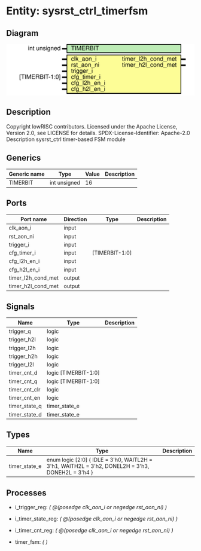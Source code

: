 # Entity: sysrst_ctrl_timerfsm
## Diagram
![Diagram](sysrst_ctrl_timerfsm.svg "Diagram")
## Description
Copyright lowRISC contributors.
 Licensed under the Apache License, Version 2.0, see LICENSE for details.
 SPDX-License-Identifier: Apache-2.0
 Description sysrst_ctrl timer-based FSM module
 
## Generics
| Generic name | Type         | Value | Description |
| ------------ | ------------ | ----- | ----------- |
| TIMERBIT     | int unsigned | 16    |             |
## Ports
| Port name          | Direction | Type           | Description |
| ------------------ | --------- | -------------- | ----------- |
| clk_aon_i          | input     |                |             |
| rst_aon_ni         | input     |                |             |
| trigger_i          | input     |                |             |
| cfg_timer_i        | input     | [TIMERBIT-1:0] |             |
| cfg_l2h_en_i       | input     |                |             |
| cfg_h2l_en_i       | input     |                |             |
| timer_l2h_cond_met | output    |                |             |
| timer_h2l_cond_met | output    |                |             |
## Signals
| Name          | Type                 | Description |
| ------------- | -------------------- | ----------- |
| trigger_q     | logic                |             |
| trigger_h2l   | logic                |             |
| trigger_l2h   | logic                |             |
| trigger_h2h   | logic                |             |
| trigger_l2l   | logic                |             |
| timer_cnt_d   | logic [TIMERBIT-1:0] |             |
| timer_cnt_q   | logic [TIMERBIT-1:0] |             |
| timer_cnt_clr | logic                |             |
| timer_cnt_en  | logic                |             |
| timer_state_q | timer_state_e        |             |
| timer_state_d | timer_state_e        |             |
## Types
| Name          | Type                                                                                                                                                                                                                                                                     | Description |
| ------------- | ------------------------------------------------------------------------------------------------------------------------------------------------------------------------------------------------------------------------------------------------------------------------ | ----------- |
| timer_state_e | enum logic [2:0] {                             IDLE = 3'h0,                             WAITL2H = 3'h1,                             WAITH2L = 3'h2,                             DONEL2H = 3'h3,                             DONEH2L = 3'h4                             } |             |
## Processes
- i_trigger_reg: _( @(posedge clk_aon_i or negedge rst_aon_ni) )_

- i_timer_state_reg: _( @(posedge clk_aon_i or negedge rst_aon_ni) )_

- i_timer_cnt_reg: _( @(posedge clk_aon_i or negedge rst_aon_ni) )_

- timer_fsm: _(  )_

